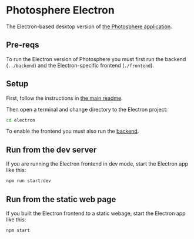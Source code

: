 # Photosphere Electron

The Electron-based desktop version of [the Photosphere application](https://rapidfullstackdevelopment.com/example-application).

## Pre-reqs

To run the Electron version of Photosphere you must first run the backend (`../backend`) and the Electron-specific frontend (`./frontend`).

## Setup

First, follow the instructions in [the main readme](../README.md).

Then open a terminal and change directory to the Electron project:

```bash
cd electron
```

To enable the frontend you must also run the [backend](../../backend/README.md).

## Run from the dev server

If you are running the Electron frontend in dev mode, start the Electron app like this:

```bash
npm run start:dev
```

## Run from the static web page

If you built the Electron frontend to a static webage, start the Electron app like this:

```bash
npm start
```

